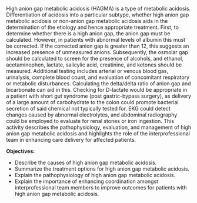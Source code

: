 High anion gap metabolic acidosis (HAGMA) is a type of metabolic acidosis. Differentiation of acidosis into a particular subtype, whether high anion gap metabolic acidosis or non-anion gap metabolic acidosis aids in the determination of the etiology and hence appropriate treatment. First, to determine whether there is a high anion gap, the anion gap must be calculated. However, in patients with abnormal levels of albumin this must be corrected. If the corrected anion gap is greater than 12, this suggests an increased presence of unmeasured anions. Subsequently, the osmolar gap should be calculated to screen for the presence of alcohols, and ethanol, acetaminophen, lactate, salicylic acid, creatinine, and ketones should be measured. Additional testing includes arterial or venous blood gas, urinalysis, complete blood count, and evaluation of concomitant respiratory or metabolic disturbances. Calculating the delta/delta ratio of anion gap and bicarbonate can aid in this. Checking for D-lactate would be appropriate in a patient with short gut syndrome (post gastric-bypass surgery), as delivery of a large amount of carbohydrate to the colon could promote bacterial secretion of said chemical not typically tested for. EKG could detect changes caused by abnormal electrolytes, and abdominal radiography could be employed to evaluate for renal stones or iron ingestion. This activity describes the pathophysiology, evaluation, and management of high anion gap metabolic acidosis and highlights the role of the interprofessional team in enhancing care delivery for affected patients.

**Objectives:**
- Describe the causes of high anion gap metabolic acidosis.
- Summarize the treatment options for high anion gap metabolic acidosis.
- Explain the pathophysiology of high anion gap metabolic acidosis.
- Explain the importance of enhancing coordination amongst interprofessional team members to improve outcomes for patients with high anion gap metabolic acidosis.